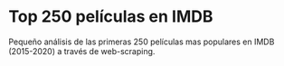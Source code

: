 # Top 250 películas en IMDB 
Pequeño análisis de las primeras 250 películas mas populares en IMDB (2015-2020) a través de web-scraping.
